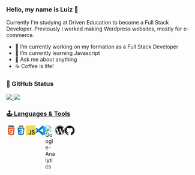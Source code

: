 ### Hello, my name is Luiz 👋

Currently I'm studying at Driven Education to become a Full Stack Developer. Previously I worked making Wordpress websites, mostly for e-commerce. 

- 🔭 I’m currently working on my formation as a Full Stack Developer
- 🌱 I’m currently learning Javascript
- 💬 Ask me about anything
- ☕ Coffee is life!

### 📝 GitHub Status
<div align="left">
  <a href="https://github.com/lguilhermefl">
  <img height="150em" src="https://github-readme-stats.vercel.app/api?username=lguilhermefl&show_icons=true&theme=github_dark&include_all_commits=true&count_private=true"/>
  <img height="150em" src="https://github-readme-stats.vercel.app/api/top-langs/?username=lguilhermefl&layout=compact&langs_count=7&theme=github_dark"/>
</div>

### 🕹️ Languages & Tools
<img align="left" alt="HTML5" width="26px" src="https://raw.githubusercontent.com/github/explore/80688e429a7d4ef2fca1e82350fe8e3517d3494d/topics/html/html.png" />
<img align="left" alt="CSS3" width="26px" src="https://raw.githubusercontent.com/github/explore/80688e429a7d4ef2fca1e82350fe8e3517d3494d/topics/css/css.png" />
<img align="left" alt="JavaScript" width="26px" src="https://raw.githubusercontent.com/github/explore/80688e429a7d4ef2fca1e82350fe8e3517d3494d/topics/javascript/javascript.png" />
<img align="left" alt="Visual Studio Code" width="26px" src="https://raw.githubusercontent.com/github/explore/80688e429a7d4ef2fca1e82350fe8e3517d3494d/topics/visual-studio-code/visual-studio-code.png" />
<img align="left" alt="Google-Analytics" width="26px" src="https://img.shields.io/badge/Google%20Analytics-E37400?style=for-the-badge&logo=google%20analytics&logoColor=white" />
<img align="left" alt="Wordpress" width="26px" src="https://github.com/lguilhermefl/lguilhermefl/blob/main/wordpress.png" />
<img align="left" alt="GitHub" width="26px" src="https://raw.githubusercontent.com/github/explore/78df643247d429f6cc873026c0622819ad797942/topics/github/github.png" />

  
